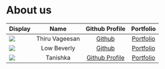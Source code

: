 # About us

Display |      Name      |             Github Profile             | Portfolio 
--------|:--------------:|:--------------------------------------:|:---------:
![](https://via.placeholder.com/100.png?text=Photo) | Thiru Vageesan | [Github](https://github.com/tvageesan) | [Portfolio](docs/team/johndoe.md)
![](https://ibb.co/48tTmwJ) | Low Beverly |   [Github](https://github.com/Bev-low)   | [Portfolio](https://github.com/Bev-low/tp/blob/master/docs/docs/team/bev-low.md)
![](https://via.placeholder.com/100.png?text=Photo) | Tanishka | [Github Profile](https://github.com/https://github.com/nirala-ts) | [Portfolio](docs/team/johndnirala-ts)
